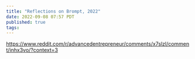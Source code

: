 ```yaml
---
title: "Reflections on Brompt, 2022"
date: 2022-09-08 07:57 PDT
published: true
tags:
---
```


https://www.reddit.com/r/advancedentrepreneur/comments/x7slzl/comment/inhx3vo/?context=3

<blockquote markdown="1">



</blockquote>

